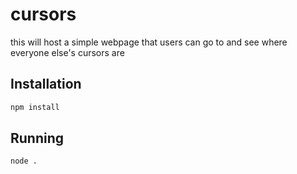 # cursors

this will host a simple webpage that users can go to and see where everyone else's cursors are

## Installation

```bash
npm install
```

## Running

```bash
node .
```
